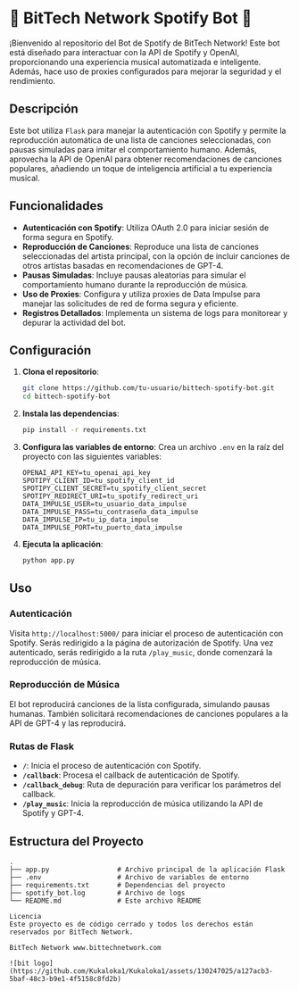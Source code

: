 # 🎵 BitTech Network Spotify Bot 🎵

¡Bienvenido al repositorio del Bot de Spotify de BitTech Network! Este bot está diseñado para interactuar con la API de Spotify y OpenAI, proporcionando una experiencia musical automatizada e inteligente. Además, hace uso de proxies configurados para mejorar la seguridad y el rendimiento.

## Descripción

Este bot utiliza `Flask` para manejar la autenticación con Spotify y permite la reproducción automática de una lista de canciones seleccionadas, con pausas simuladas para imitar el comportamiento humano. Además, aprovecha la API de OpenAI para obtener recomendaciones de canciones populares, añadiendo un toque de inteligencia artificial a tu experiencia musical.

## Funcionalidades

- **Autenticación con Spotify**: Utiliza OAuth 2.0 para iniciar sesión de forma segura en Spotify.
- **Reproducción de Canciones**: Reproduce una lista de canciones seleccionadas del artista principal, con la opción de incluir canciones de otros artistas basadas en recomendaciones de GPT-4.
- **Pausas Simuladas**: Incluye pausas aleatorias para simular el comportamiento humano durante la reproducción de música.
- **Uso de Proxies**: Configura y utiliza proxies de Data Impulse para manejar las solicitudes de red de forma segura y eficiente.
- **Registros Detallados**: Implementa un sistema de logs para monitorear y depurar la actividad del bot.

## Configuración

1. **Clona el repositorio**:
    ```sh
    git clone https://github.com/tu-usuario/bittech-spotify-bot.git
    cd bittech-spotify-bot
    ```

2. **Instala las dependencias**:
    ```sh
    pip install -r requirements.txt
    ```

3. **Configura las variables de entorno**:
   Crea un archivo `.env` en la raíz del proyecto con las siguientes variables:
    ```env
    OPENAI_API_KEY=tu_openai_api_key
    SPOTIPY_CLIENT_ID=tu_spotify_client_id
    SPOTIPY_CLIENT_SECRET=tu_spotify_client_secret
    SPOTIPY_REDIRECT_URI=tu_spotify_redirect_uri
    DATA_IMPULSE_USER=tu_usuario_data_impulse
    DATA_IMPULSE_PASS=tu_contraseña_data_impulse
    DATA_IMPULSE_IP=tu_ip_data_impulse
    DATA_IMPULSE_PORT=tu_puerto_data_impulse
    ```

4. **Ejecuta la aplicación**:
    ```sh
    python app.py
    ```

## Uso

### Autenticación

Visita `http://localhost:5000/` para iniciar el proceso de autenticación con Spotify. Serás redirigido a la página de autorización de Spotify. Una vez autenticado, serás redirigido a la ruta `/play_music`, donde comenzará la reproducción de música.

### Reproducción de Música

El bot reproducirá canciones de la lista configurada, simulando pausas humanas. También solicitará recomendaciones de canciones populares a la API de GPT-4 y las reproducirá.

### Rutas de Flask

- **`/`**: Inicia el proceso de autenticación con Spotify.
- **`/callback`**: Procesa el callback de autenticación de Spotify.
- **`/callback_debug`**: Ruta de depuración para verificar los parámetros del callback.
- **`/play_music`**: Inicia la reproducción de música utilizando la API de Spotify y GPT-4.

## Estructura del Proyecto

```plaintext
.
├── app.py                 # Archivo principal de la aplicación Flask
├── .env                   # Archivo de variables de entorno
├── requirements.txt       # Dependencias del proyecto
├── spotify_bot.log        # Archivo de logs
└── README.md              # Este archivo README

Licencia
Este proyecto es de código cerrado y todos los derechos están reservados por BitTech Network.

BitTech Network www.bittechnetwork.com

![bit logo](https://github.com/Kukaloka1/Kukaloka1/assets/130247025/a127acb3-5baf-48c3-b9e1-4f5158c8fd2b)
